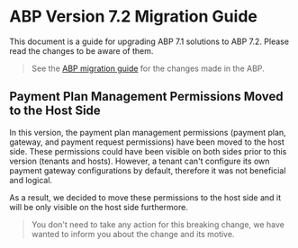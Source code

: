 # ABP Version 7.2 Migration Guide

This document is a guide for upgrading ABP 7.1 solutions to ABP 7.2. Please read the changes to be aware of them.

> See the [ABP migration guide](https://docs.abp.io/en/abp/7.2/Migration-Guides/Abp-7_2) for the changes made in the ABP.

## Payment Plan Management Permissions Moved to the Host Side

In this version, the payment plan management permissions (payment plan, gateway, and payment request permissions) have been moved to the host side. These permissions could have been visible on both sides prior to this version (tenants and hosts). However, a tenant can't configure its own payment gateway configurations by default, therefore it was not beneficial and logical. 

As a result, we decided to move these permissions to the host side and it will be only visible on the host side furthermore. 

> You don't need to take any action for this breaking change, we have wanted to inform you about the change and its motive.